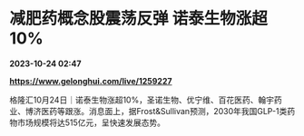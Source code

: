 # 减肥药概念股震荡反弹 诺泰生物涨超10%

**2023-10-24 02:47**

**https://www.gelonghui.com/live/1259227**

格隆汇10月24日｜诺泰生物涨超10%，圣诺生物、优宁维、百花医药、翰宇药业、博济医药等跟涨。消息面上，据Frost&Sullivan预测，2030年我国GLP-1类药物市场规模将达515亿元，呈快速发展态势。